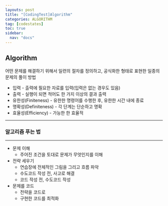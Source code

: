 ```yaml
---
layouts: post
title: "[CodingTest]Algorithm"
categories: ALGORITHM
tag: [codestates]
toc: true
sidebar:
  nav: "docs"
---
```


## Algorithm

어떤 문제를 해결하기 위해서 일련의 절차를 정의하고, 공식화한 형태로 표현한 일종의 문제의 풀이 방법

- 입력 - 출력에 필요한 자료를 입력(입력은 없는 경우도 있음)
- 출력 - 실행이 되면 적어도 한 가지 이상의 결과 출력
- 유한성(Finiteness) - 유한한 명령어를 수행한 후, 유한한 시간 내에 종료
- 명확성(Definiteness) - 각 단계는 단순하고 명확
- 효율성(Efficiency) - 가능한 한 효율적

---

### 알고리즘 푸는 법

---

- 문제 이해
  - 주어진 조건을 토대로 문제가 무엇인지를 이해
- 전략 세우기
  - 연습장에 전체적인 그림을 그리고 흐름 파악
  - 수도코드 작성 전, 사고로 해결
  - 코드 작성 전, 수도코드 작성
- 문제를 코드
  - 전략을 코드로
  - 구현한 코드를 최적화
